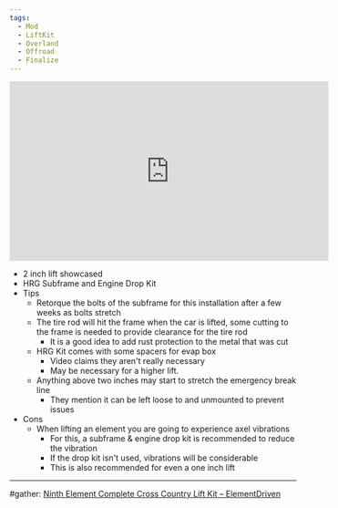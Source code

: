 ```yaml
---
tags:
  - Mod
  - LiftKit
  - Overland
  - Offroad
  - Finalize
---
```


<iframe width="560" height="315" src="https://www.youtube.com/embed/xNdJryprxuY?si=cTIyp0FtRyNZHwkE" title="YouTube video player" frameborder="0" allow="accelerometer; autoplay; clipboard-write; encrypted-media; gyroscope; picture-in-picture; web-share" allowfullscreen></iframe>

* 2 inch lift showcased
* HRG Subframe and Engine Drop Kit
* Tips
	* Retorque the bolts of the subframe for this installation after a few weeks as bolts stretch
	* The tire rod will hit the frame when the car is lifted, some cutting to the frame is needed to provide clearance for the tire rod
		* It is a good idea to add rust protection to the metal that was cut
	* HRG Kit comes with some spacers for evap box
		* Video claims they aren't really necessary
		* May be necessary for a higher lift.
	* Anything above two inches may start to stretch the emergency break line
		* They mention it can be left loose to and unmounted to prevent issues
* Cons
	* When lifting an element you are going to experience axel vibrations
		* For this, a subframe & engine drop kit is recommended to reduce the vibration
		* If the drop kit isn't used, vibrations will be considerable
		* This is also recommended for even a one inch lift
---


#gather: [Ninth Element Complete Cross Country Lift Kit – ElementDriven](https://elementdriven.com/products/the-ninth-element-complete-lift-kit)